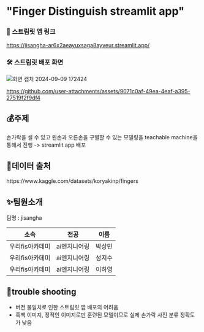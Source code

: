 # "Finger Distinguish streamlit app"

### 🎈 스트림릿 앱 링크
https://jisangha-ar6x2aeayuxsaga8ayveur.streamlit.app/

### 🛠 스트림릿 배포 화면
![화면 캡처 2024-09-09 172424](https://github.com/user-attachments/assets/88e20bcd-2d23-4a9c-abfb-b73766693017)

https://github.com/user-attachments/assets/9071c0af-49ea-4eaf-a395-27519f2f9df4


## 💰주제
손가락을 셀 수 있고 왼손과 오른손을 구별할 수 있는 모델링을 teachable machine을 통해서 진행 -> streamlit app 배포

## 🐶데이터 출처
<kaggle>
https://www.kaggle.com/datasets/koryakinp/fingers

## ✨팀원소개
<p> 팀명 : jisangha </p>

|    소속    |   전공  |  이름  |
| :--------: | :-----: | :----: |
| 우리fis아카데미 | ai엔지니어링 | 박상민 |
| 우리fis아카데미 | ai엔지니어링 | 성지수 |
| 우리fis아카데미 | ai엔지니어링 | 이하영 |

## 📌trouble shooting
- 버전 불일치로 인한 스트림릿 앱 배포의 어려움
- 흑백 이미지, 정적인 이미지로만 훈련된 모델이므로 실제 손가락 사진 분류 정확도가 낮음
